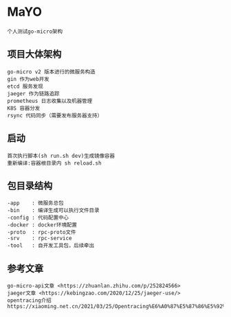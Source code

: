 # MaYO

    个人测试go-micro架构

## 项目大体架构

    go-micro v2 版本进行的微服务构造
    gin 作为web开发
    etcd 服务发现
    jaeger 作为链路追踪
    prometheus 日志收集以及机器管理
    K8S 容器分发
    rsync 代码同步（需要发布服务器支持）

## 启动

    首次执行脚本(sh run.sh dev)生成镜像容器
    重新编译:容器根目录内 sh reload.sh

## 包目录结构

    -app    : 微服务总包
    -bin    : 编译生成可以执行文件目录
    -config : 代码配置中心
    -docker : docker环境配置
    -proto  : rpc-proto文件
    -srv    : rpc-service
    -tool   : 自开发工具包，后续牵出

## 参考文章

    go-micro-api文章 <https://zhuanlan.zhihu.com/p/252824566>
    jaeger文章 <https://kebingzao.com/2020/12/25/jaeger-use/>
    opentracing介绍 https://xiaoming.net.cn/2021/03/25/Opentracing%E6%A0%87%E5%87%86%E5%92%8CJaeger%E5%AE%9E%E7%8E%B0/
